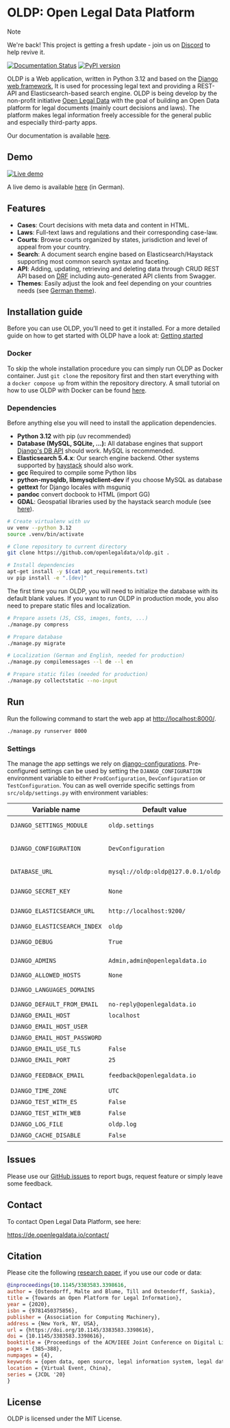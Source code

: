 # OLDP: Open Legal Data Platform

> [!NOTE]  
> We're back! This project is getting a fresh update - join us on [Discord](https://discord.gg/WCy3aq25ZF) to help revive it.

[![Documentation Status](https://readthedocs.org/projects/oldp/badge/?version=latest)](https://oldp.readthedocs.io/en/latest/?badge=latest)
[![PyPI version](https://badge.fury.io/py/oldp.svg)](https://badge.fury.io/py/oldp)

OLDP is a Web application, written in Python 3.12 and based on the [Django web framework](https://www.djangoproject.com/),
It is used for processing legal text and providing a REST-API and Elasticsearch-based search engine.
OLDP is being develop by the non-profit initiative [Open Legal Data](https://openlegaldata.io/) with the goal
of building an Open Data platform for legal documents (mainly court decisions and laws).
The platform makes legal information freely accessible for the general public and especially third-party apps.

Our documentation is available [here](https://oldp.readthedocs.io/).

## Demo

[![Live demo](https://github.com/openlegaldata/oldp/raw/master/docs/_static/screenshot.sm.png)](https://github.com/openlegaldata/oldp/raw/master/docs/_static/screenshot.png)

A live demo is available [here](https://de.openlegaldata.io/) (in German).

## Features

- **Cases**: Court decisions with meta data and content in HTML.
- **Laws**: Full-text laws and regulations and their corresponding case-law.
- **Courts**: Browse courts organized by states, jurisdiction and level of appeal from your country.
- **Search**: A document search engine based on Elasticsearch/Haystack supporting most common search syntax and faceting.
- **API**: Adding, updating, retrieving and deleting data through CRUD REST API based on [DRF](https://www.django-rest-framework.org/) including
    auto-generated API clients from Swagger.
- **Themes**: Easily adjust the look and feel depending on your countries needs (see [German theme](https://github.com/openlegaldata/oldp-de)).

## Installation guide

Before you can use OLDP, you’ll need to get it installed.
For a more detailed guide on how to get started with OLDP have a look at:
[Getting started](https://oldp.readthedocs.io/en/latest/getting-started.html)

### Docker

To skip the whole installation procedure you can simply run OLDP as Docker container.
Just `git clone` the repository first and then start everything with a `docker compose up` from within the repository directory.
A small tutorial on how to use OLDP with Docker can be found [here](https://oldp.readthedocs.io/en/latest/docker.html).

### Dependencies

Before anything else you will need to install the application dependencies.

- **Python 3.12** with pip (uv recommended)
- **Database (MySQL, SQLite, ...):** All database engines that support
  [Django's DB API](https://docs.djangoproject.com/en/2.1/ref/databases/) should work. MySQL is recommended.
- **Elasticsearch 5.4.x**: Our search engine backend. Other systems supported by [haystack](http://haystacksearch.org/)
  should also work.
- **gcc** Required to compile some Python libs
- **python-mysqldb, libmysqlclient-dev** if you choose MySQL as database
- **gettext** for Django locales with msguniq
- **pandoc** convert docbook to HTML (import GG)
- **GDAL**: Geospatial libraries used by the haystack search module (see
  [here](https://docs.djangoproject.com/en/2.1/ref/contrib/gis/install/geolibs/)).

```bash
# Create virtualenv with uv
uv venv --python 3.12
source .venv/bin/activate

# Clone repository to current directory
git clone https://github.com/openlegaldata/oldp.git .

# Install dependencies
apt-get install -y $(cat apt_requirements.txt)
uv pip install -e ".[dev]"
```

The first time you run OLDP, you will need to initialize the database with its default blank values. If you want
to run OLDP in production mode, you also need to prepare static files and localization.

```bash
# Prepare assets (JS, CSS, images, fonts, ...)
./manage.py compress

# Prepare database
./manage.py migrate

# Localization (German and English, needed for production)
./manage.py compilemessages --l de --l en

# Prepare static files (needed for production)
./manage.py collectstatic --no-input
```

## Run

Run the following command to start the web app at [http://localhost:8000/](http://localhost:8000/).

```bash
./manage.py runserver 8000
```

### Settings

The manage the app settings we rely on [django-configurations](https://django-configurations.readthedocs.io/en/stable/).
Pre-configured settings can be used by setting the `DJANGO_CONFIGURATION` environment variable to either `ProdConfiguration`, `DevConfiguration` or `TestConfiguration`.
You can as well override specific settings from `src/oldp/settings.py` with environment variables:

| Variable name | Default value | Comment |
| ------------- | ------------- | ------- |
| `DJANGO_SETTINGS_MODULE` | `oldp.settings` | Tell  Django which settings file you want to use (in Python path syntax). |
| `DJANGO_CONFIGURATION` | `DevConfiguration` | Choice a predefined class of settings: `DevConfiguration`, `ProdConfiguration` or `TestConfiguration` |
| `DATABASE_URL` | `mysql://oldp:oldp@127.0.0.1/oldp` | Path to database (usually mysql or sqlite) |
| `DJANGO_SECRET_KEY` | `None` | Set this to a secret value in production mode |
| `DJANGO_ELASTICSEARCH_URL` | `http://localhost:9200/` | Elasticsearch settings (scheme, host, port) |
| `DJANGO_ELASTICSEARCH_INDEX` | `oldp` | Elasticsearch index name |
| `DJANGO_DEBUG` | `True` | Enable to show debugging messages and errors |
| `DJANGO_ADMINS` | `Admin,admin@openlegaldata.io` | Format: `Foo,foo@site.com;Bar,bar@site.com` |
| `DJANGO_ALLOWED_HOSTS` | `None` | Format: `foo.com,bar.net` |
| `DJANGO_LANGUAGES_DOMAINS` | | Format: `{'de.foo.com':'de','fr.foo.com':'fr'}` |
| `DJANGO_DEFAULT_FROM_EMAIL` | `no-reply@openlegaldata.io` | Emails are sent from this address |
| `DJANGO_EMAIL_HOST` | `localhost` | SMTP server |
| `DJANGO_EMAIL_HOST_USER` | | SMTP user |
| `DJANGO_EMAIL_HOST_PASSWORD` | | SMTP password |
| `DJANGO_EMAIL_USE_TLS` | `False` | enable TLS |
| `DJANGO_EMAIL_PORT` | `25` | SMTP port |
| `DJANGO_FEEDBACK_EMAIL` | `feedback@openlegaldata.io` | Messages from feedback widget are sent to this address. |
| `DJANGO_TIME_ZONE` | `UTC` | Time zone |
| `DJANGO_TEST_WITH_ES` | `False` | Run tests that require Elasticsearch |
| `DJANGO_TEST_WITH_WEB` | `False` | Run tests that require web access |
| `DJANGO_LOG_FILE` | `oldp.log` | Name of log file (in logs directory) |
| `DJANGO_CACHE_DISABLE` | `False` | Set to `True` to disable cache (Redis) |



## Issues

Please use our [GitHub issues](https://github.com/openlegaldata/oldp/issues) to report bugs, request feature or simply
leave some feedback.

## Contact

To contact Open Legal Data Platform, see here:

https://de.openlegaldata.io/contact/

## Citation

Please cite the following [research paper](https://arxiv.org/abs/2005.13342), if you use our code or data:

```bibtex
@inproceedings{10.1145/3383583.3398616,
author = {Ostendorff, Malte and Blume, Till and Ostendorff, Saskia},
title = {Towards an Open Platform for Legal Information},
year = {2020},
isbn = {9781450375856},
publisher = {Association for Computing Machinery},
address = {New York, NY, USA},
url = {https://doi.org/10.1145/3383583.3398616},
doi = {10.1145/3383583.3398616},
booktitle = {Proceedings of the ACM/IEEE Joint Conference on Digital Libraries in 2020},
pages = {385–388},
numpages = {4},
keywords = {open data, open source, legal information system, legal data},
location = {Virtual Event, China},
series = {JCDL '20}
}
```

## License

OLDP is licensed under the MIT License.
